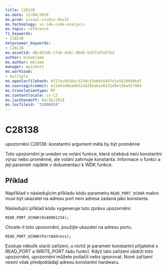 ```yaml
---
title: C28138
ms.date: 11/04/2016
ms.prod: visual-studio-dev15
ms.technology: vs-ide-code-analysis
ms.topic: reference
f1_keywords:
- C28138
helpviewer_keywords:
- C28138
ms.assetid: d8c455db-1fa0-426c-9846-545f1dfe57bd
author: mikeblome
ms.author: mblome
manager: wpickett
ms.workload:
- multiple
ms.openlocfilehash: 0f27ac042ebc5254c53e04c645fe1e56299d0b4f
ms.sourcegitcommit: e13e61ddea6032a8282abe16131d9e136a927984
ms.translationtype: MT
ms.contentlocale: cs-CZ
ms.lasthandoff: 04/26/2018
ms.locfileid: "31890034"
---
```

# <a name="c28138"></a>C28138
upozornění C28138: konstantní argument měla by být proměnné

 Toto upozornění je uveden ve volání funkce, která očekává není konstantní výraz nebo proměnné, ale volání zahrnuje konstanta. Informace o funkci a její parametr najdete v dokumentaci k WDK funkce.

## <a name="example"></a>Příklad
 Například v následujícím příkladu kódu parametru `READ_PORT_UCHAR` makro musí být ukazatel na adresu port není adresa zadaná jako konstanta.

 Následující příklad kódu vygeneruje tuto zprávu upozornění:

```
READ_PORT_UCHAR(0x80001234);
```

 Chcete-li toto upozornění, použijte ukazatel na adresu portu.

```
READ_PORT_UCHAR(PortAddress);
```

 Existuje několik starší zařízení, u nichž je parametr konstantní přijatelné s READ_PORT a WRITE_PORT řadu funkcí. Když tato zařízení obdrží toto upozornění, upozornění můžete potlačit nebo ignorovat. Nové zařízení nesmí však předpokládají adresu konstantní hardwaru.